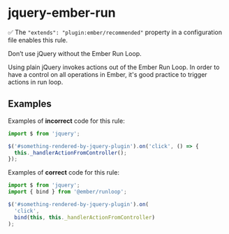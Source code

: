 # jquery-ember-run

:white_check_mark: The `"extends": "plugin:ember/recommended"` property in a configuration file enables this rule.

Don’t use jQuery without the Ember Run Loop.

Using plain jQuery invokes actions out of the Ember Run Loop. In order to have a control on all operations in Ember, it's good practice to trigger actions in run loop.

## Examples

Examples of **incorrect** code for this rule:

```js
import $ from 'jquery';

$('#something-rendered-by-jquery-plugin').on('click', () => {
  this._handlerActionFromController();
});
```

Examples of **correct** code for this rule:

```javascript
import $ from 'jquery';
import { bind } from '@ember/runloop';

$('#something-rendered-by-jquery-plugin').on(
  'click',
  bind(this, this._handlerActionFromController)
);
```
